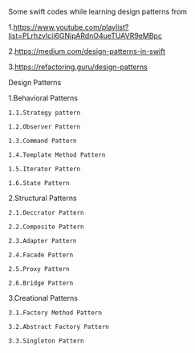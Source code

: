 Some swift codes while learning design patterns from 

1.https://www.youtube.com/playlist?list=PLrhzvIcii6GNjpARdnO4ueTUAVR9eMBpc

2.https://medium.com/design-patterns-in-swift 

3.https://refactoring.guru/design-patterns



Design Patterns

1.Behavioral Patterns

    1.1.Strategy pattern

    1.2.Observer Pattern
    
    1.3.Command Pattern
    
    1.4.Template Method Pattern
    
    1.5.Iterator Pattern
    
    1.6.State Pattern
    
2.Structural Patterns

    2.1.Deccrator Pattern
    
    2.2.Composite Pattern
    
    2.3.Adapter Pattern
    
    2.4.Facade Pattern
    
    2.5.Proxy Pattern
    
    2.6.Bridge Pattern
    
3.Creational Patterns

    3.1.Factory Method Pattern
    
    3.2.Abstract Factory Pattern
    
    3.3.Singleton Pattern
